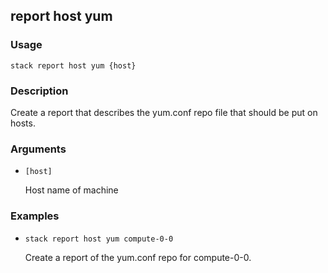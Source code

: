 ## report host yum

### Usage

`stack report host yum {host}`

### Description


Create a report that describes the yum.conf repo file that should be
put on hosts.



### Arguments

* `[host]`

   Host name of machine


### Examples

* `stack report host yum compute-0-0`

   Create a report of the yum.conf repo for compute-0-0.



